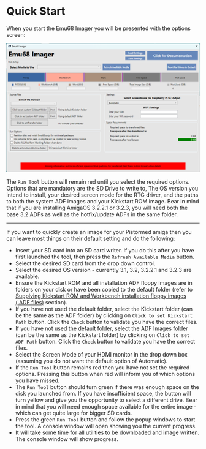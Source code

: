 # Quick Start

When you start the Emu68 Imager you will be presented with the options screen:

![Emu68 Imager Screenshot](images/screenshot1.png)

The `Run Tool` button will remain red until you select the required options.
Options that are mandatory are the SD Drive to write to, The OS version you intend to install, your desired screen mode for the RTG driver, and the paths to both the system ADF images and your Kickstart ROM image.
Bear in mind that if you are installing AmigaOS 3.2.2.1 or 3.2.3, you will need both the base 3.2 ADFs as well as the hotfix/update ADFs in the same folder.

---

If you want to quickly create an image for your Pistormed amiga then you can leave most things on their default setting and do the following:
- Insert your SD card into an SD card writer. If you do this after you have first launched the tool, then press the `Refresh Available Media` button.
- Select the desired SD card from the drop down control.
- Select the desired OS version - currently 3.1, 3.2, 3.2.2.1 and 3.2.3 are available.
- Ensure the Kickstart ROM and all installation ADF floppy images are in folders on your disk or have been copied to the default folder (refer to [Supplying Kickstart ROM and Workbench installation floppy images (.ADF files)](instructions.md#supplying-kickstart-rom-and-workbench-installation-floppy-images-adf-files) section).
- If you have not used the default folder, select the Kickstart folder (can be the same as the ADF folder) by clicking on `Click to set Kickstart Path` button. Click the `Check` button to validate you have the correct files.
- If you have not used the default folder, select the ADF Images folder (can be the same as the Kickstart folder) by clicking on `Click to set ADF Path` button. Click the `Check` button to validate you have the correct files.
- Select the Screen Mode of your HDMI monitor in the drop down box (assuming you do not want the default option of Automatic).
- If the `Run Tool` button remains red then you have not set the required options. Pressing this button when red will inform you of which options you have missed.
- The `Run Tool` button should turn green if there was enough space on the disk you launched from. If you have insufficient space, the button will turn yellow and give you the opportunity to select a different drive. Bear in mind that you will need enough space available for the entire image - which can get quite large for bigger SD cards.
- Press the green `Run Tool` button and follow the popup windows to start the tool. A console window will open showing you the current progress.
- It will take some time for all utilities to be downloaded and image written. The console window will show progress. 
